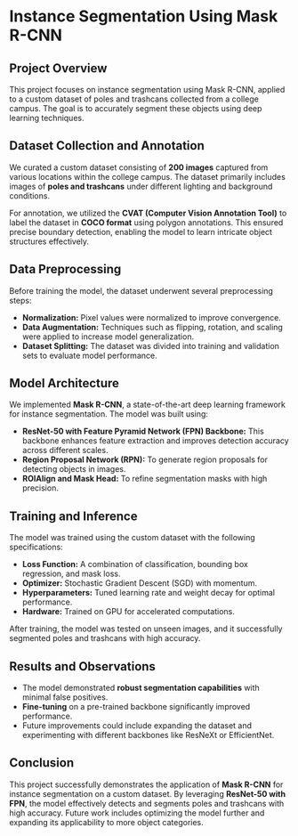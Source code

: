 # Instance Segmentation Using Mask R-CNN

## Project Overview
This project focuses on instance segmentation using Mask R-CNN, applied to a custom dataset of poles and trashcans collected from a college campus. The goal is to accurately segment these objects using deep learning techniques.

## Dataset Collection and Annotation
We curated a custom dataset consisting of **200 images** captured from various locations within the college campus. The dataset primarily includes images of **poles and trashcans** under different lighting and background conditions.

For annotation, we utilized the **CVAT (Computer Vision Annotation Tool)** to label the dataset in **COCO format** using polygon annotations. This ensured precise boundary detection, enabling the model to learn intricate object structures effectively.

## Data Preprocessing
Before training the model, the dataset underwent several preprocessing steps:
- **Normalization:** Pixel values were normalized to improve convergence.
- **Data Augmentation:** Techniques such as flipping, rotation, and scaling were applied to increase model generalization.
- **Dataset Splitting:** The dataset was divided into training and validation sets to evaluate model performance.

## Model Architecture
We implemented **Mask R-CNN**, a state-of-the-art deep learning framework for instance segmentation. The model was built using:
- **ResNet-50 with Feature Pyramid Network (FPN) Backbone:** This backbone enhances feature extraction and improves detection accuracy across different scales.
- **Region Proposal Network (RPN):** To generate region proposals for detecting objects in images.
- **ROIAlign and Mask Head:** To refine segmentation masks with high precision.

## Training and Inference
The model was trained using the custom dataset with the following specifications:
- **Loss Function:** A combination of classification, bounding box regression, and mask loss.
- **Optimizer:** Stochastic Gradient Descent (SGD) with momentum.
- **Hyperparameters:** Tuned learning rate and weight decay for optimal performance.
- **Hardware:** Trained on GPU for accelerated computations.

After training, the model was tested on unseen images, and it successfully segmented poles and trashcans with high accuracy.

## Results and Observations
- The model demonstrated **robust segmentation capabilities** with minimal false positives.
- **Fine-tuning** on a pre-trained backbone significantly improved performance.
- Future improvements could include expanding the dataset and experimenting with different backbones like ResNeXt or EfficientNet.

## Conclusion
This project successfully demonstrates the application of **Mask R-CNN** for instance segmentation on a custom dataset. By leveraging **ResNet-50 with FPN**, the model effectively detects and segments poles and trashcans with high accuracy. Future work includes optimizing the model further and expanding its applicability to more object categories.


